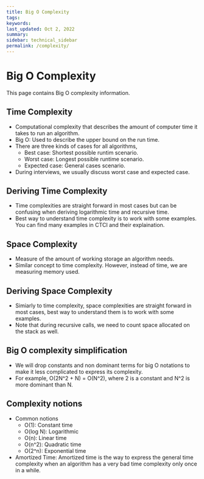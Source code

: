 ```yaml
---
title: Big O Complexity
tags: 
keywords: 
last_updated: Oct 2, 2022
summary: 
sidebar: technical_sidebar
permalink: /complexity/
---
```


# Big O Complexity
This page contains Big O complexity information.

## Time Complexity
- Computational complexity that describes the amount of computer time it takes to run an algorithm.
- Big O: Used to describe the upper bound on the run time. 
- There are three kinds of cases for all algorithms,
  - Best case: Shortest possible runtim scenario.
  - Worst case: Longest possible runtime scenario.
  - Expected case: General cases scenario.
- During interviews, we usually discuss worst case and expected case.

## Deriving Time Complexity
- Time complexities are straight forward in most cases but can be confusing when deriving logarithmic time and recursive time.
- Best way to understand time complexity is to work with some examples. You can find many examples in CTCI and their explaination.

## Space Complexity
- Measure of the amount of working storage an algorithm needs.
- Similar concept to time complexity. However, instead of time, we are measuring memory used.

## Deriving Space Complexity
- Simiarly to time complexity, space complexities are straight forward in most cases, best way to understand them is to work with some examples. 
- Note that during recursive calls, we need to count space allocated on the stack as well.

## Big O complexity simplification
- We will drop constants and non dominant terms for big O notations to make it less complicated to express its complexity.
- For example, O(2N^2 + N) = O(N^2), where 2 is a constant and N^2 is more dominant than N.

## Complexity notions
- Common notions
  - O(1): Constant time
  - O(log N): Logarithmic
  - O(n): Linear time
  - O(n^2): Quadratic time
  - O(2^n): Exponential time
- Amortized Time: Amortized time is the way to express the general time complexity when an algorithm has a very bad time complexity only once in a while.
